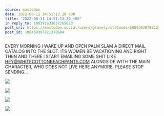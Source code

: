 ```yaml
---
source: mastodon
date: 2022-06-11 14:51:13.20 +00
title: "2022-06-11 14:51:13.20 +00"
in_reply_to: 108391633637265623
post_uri: https://mastodon.social/users/gravely/statuses/108459397821378684
post_id: 108459397821378684
---
```

EVERY MORNING I WAKE UP AND OPEN PALM SLAM A DIRECT MAIL CATALOG INTO THE SLOT. ITS WOMEN BE VACATIONING AND RIGHT THEN AND THERE I START EMAILING SOME SHIT LIKE HEY@WHITECOTTONBEACHPANTS.COM ALONGSIDE WITH THE MAIN CHARACTER, WHO DOES NOT LIVE HERE ANYMORE. PLEASE STOP SENDING…


![](/images/108459397395349049.png)

![](/images/108459397526677032.png)

![](/images/108459397653384403.png)

![](/images/108459397779622330.png)

